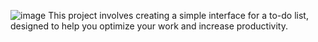 ![image](https://github.com/Aarya66/To-Do-List/assets/121377931/c4ea94ef-d664-455d-bf29-9fa380ad1b2c)
This project involves creating a simple interface for a to-do list, designed to help you optimize your work and increase productivity.
